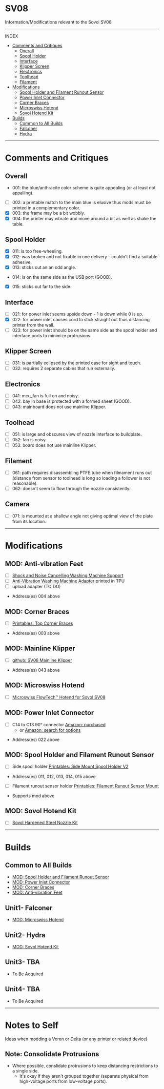 # SV08
Information/Modifications relevant to the Sovol SV08

---
INDEX
- [Comments and Critiques](#comments-and-critiques)
  - [Overall](#overall)
  - [Spool Holder](#spool-holder)
  - [Interface](#interface)
  - [Klipper Screen](#klipper-screen)
  - [Electronics](#electronics)
  - [Toolhead](#toolhead)
  - [Filament](#filament)
- [Modifications](#modifications)
  - [Spool Holder and Filament Runout Sensor](#mod-spool-holder-and-filament-runout-sensor)
  - [Power Inlet Connector](#mod-power-inlet-connector)
  - [Corner Braces](#mod-corner-braces)
  - [Microswiss Hotend](#mod-microswiss-hotend)
  - [Sovol Hotend Kit](#mod-sovol-hotend-kit)
- [Builds](#builds)
  - [Common to All Builds](#common-to-all-builds)
  - [Falconer](#unit1--falconer)
  - [Hydra](#unit2--hydra)

---

# Comments and Critiques
## Overall
- 001: the blue/anthracite color scheme is quite appealing (or at least not appalling).
- [ ] 002: a printable match to the main blue is elusive thus mods must be printed in a complementary color.
- [x] 003: the frame may be a bit wobbly.
- [x] 004: the printer may vibrate and move around a bit as well as shake the table.
## Spool Holder
- [x] 011: is too free-wheeling.
- [x] 012: was broken and not fixable in one delivery - couldn't find a suitable adhesive.
- [x] 013: sticks out an an odd angle.
- 014: is on the same side as the USB port (GOOD).
- [x] 015: sticks out far to the side.
## Interface
- [ ] 021: for power inlet seems upside down - 1 is down while 0 is up.
- [x] 022: for power inlet causes cord to stick straight out thus distancing printer from the wall.
- [ ] 023: for power inlet should be on the same side as the spool holder and interface ports to minimize protrusions.
## Klipper Screen
- [ ] 031: is partially eclipsed by the printed case for sight and touch.
- [ ] 032: requires 2 separate cables that run externally.
## Electronics
- [ ] 041: mcu_fan is full on and noisy.
- [ ] 042: bay in base is protected with a formed sheet (GOOD).
- [ ] 043: mainboard does not use mainline Klipper.
## Toolhead
- [ ] 051: is large and obscures view of nozzle interface to buildplate.
- [ ] 052: fan is noisy.
- [ ] 053: board does not use mainline Klipper.
## Filament
- [ ] 061: path requires disassembling PTFE tube when filmament runs out (distance from sensor to toolhead is long so loading a follower is not reasonable).
- [ ] 062: doesn't seem to flow through the nozzle consistently.
## Camera
- [ ] 071: is mounted at a shallow angle not giving optimal view of the plate from its location.

---

# Modifications
## MOD: Anti-vibration Feet
- [ ] [Shock and Noise Cancelling Washing Machine Support](https://a.co/d/hu0rnZA)
- [ ] [Anti-Vibration Washing Machine Adapter](https://makerworld.com/en/models/20891#profileId-23767) printed in TPU
- [ ] upload adapter (TO DO)
- Address(es) 004 above
## MOD: Corner Braces
- [ ] [Printables: Top Corner Braces](https://www.printables.com/model/978613-sovol-sv08-top-corner-braces)
- Address(es) 003 above
## MOD: Mainline Klipper
- [ ] [github: SV08 Mainline Klipper](https://github.com/Rappetor/Sovol-SV08-Mainline/blob/main/README.md)
- Address(es) 043 above
## MOD: Microswiss Hotend
- [ ] [Microswiss FlowTech™ Hotend for Sovol SV08](https://store.micro-swiss.com/collections/all-metal-hotend-kits/products/microswiss-flowtech-hotend-for-sovol-sv08)
## MOD: Power Inlet Connector
- [ ] C14 to C13 90&deg; connector [Amazon: purchased](https://a.co/d/5RM94Rs)
  - or [Amazon: search for options](https://www.amazon.com/s?k=C14+to+C13+90+degree+power+extension+adapter&i=electronics&crid=2Q3B6TUQFPUAM&sprefix=c14+to+c13+90+degree+power+extension+adapter%2Celectronics%2C81&ref=nb_sb_noss)
- Address(es) 022 above
## MOD: Spool Holder and Filament Runout Sensor
- [ ] Side spool holder [Printables: Side Mount Spool Holder V2](https://www.printables.com/model/901288-sovol-sv08-side-mount-spool-holder-v2)
- Address(es) 011, 012, 013, 014, 015 above
- [ ] Filament runout sensor holder [Printables: Filament Runout Sensor Mount](https://www.printables.com/model/919447-sv08-filament-runout-sensor-holder)
- Supports mod above
## MOD: Sovol Hotend Kit
- [ ] [Sovol Hardened Steel Nozzle Kit](https://www.sovol3d.com/collections/fdm-parts/products/0-4mm-hardened-steel-nozzle-kit-for-sv08-t300)

---

# Builds
## Common to All Builds
- [MOD: Spool Holder and Filament Runout Sensor](#mod-spool-holder-and-filament-runout-sensor)
- [MOD: Power Inlet Connector](#mod-power-inlet-connector)
- [MOD: Corner Braces](#mod-corner-braces)
- [MOD: Anti-vibration Feet](#mod-anti-vibration-feet)

## Unit1- Falconer
- [MOD: Microswiss Hotend](#mod-microswiss-hotend)

## Unit2- Hydra
- [MOD: Sovol Hotend Kit](#mod-sovol-hotend-kit)

## Unit3- TBA
- To Be Acquired

## Unit4- TBA
- To Be Acquired

---

# Notes to Self
Ideas when modding a Voron or Delta (or any printer or related device)

## Note: Consolidate Protrusions
- Where possible, conslidate protrusions to keep distancing restrictions to a single side.
  - It's okay if they aren't grouped together (separate physical from high-voltage ports from low-voltage ports).
